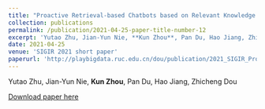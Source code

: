 ```yaml
---
title: "Proactive Retrieval-based Chatbots based on Relevant Knowledge and Goals"
collection: publications
permalink: /publication/2021-04-25-paper-title-number-12
excerpt: 'Yutao Zhu, Jian-Yun Nie, **Kun Zhou**, Pan Du, Hao Jiang, Zhicheng Dou'
date: 2021-04-25
venue: 'SIGIR 2021 short paper'
paperurl: 'http://playbigdata.ruc.edu.cn/dou/publication/2021_SIGIR_Proactive_Dialogue_Short.pdf'
---
```

Yutao Zhu, Jian-Yun Nie, **Kun Zhou**, Pan Du, Hao Jiang, Zhicheng Dou

[Download paper here](http://playbigdata.ruc.edu.cn/dou/publication/2021_SIGIR_Proactive_Dialogue_Short.pdf)
